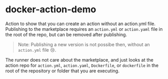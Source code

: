 # docker-action-demo
Action to show that you can create an action without an action.yml file. Publishing to the marketplace requires an `action.yml` or `action.yaml` file in the root of the repo, but can be removed after publishing. 

> Note: Publishing a new version is not possibe then, without an `action.yml` file 😢.

The runner does not care about the marketplace, and just looks at the action repo for `action.yml`, `action.yaml`, `Dockerfile`, or `dockerfile` in the root of the repository or folder that you are executing.
